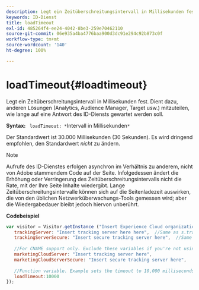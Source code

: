 ```yaml
---
description: Legt ein Zeitüberschreitungsintervall in Millisekunden fest. Dient dazu, anderen Lösungen (Analytics, Audience Manager, Target usw.) mitzuteilen, wie lange auf eine Antwort des ID-Diensts gewartet werden soll.
keywords: ID-Dienst
title: loadTimeout
exl-id: 485264f4-ee24-4042-8be3-259e70462110
source-git-commit: 06e935a4ba4776baa900d3dc91e294c92b873c0f
workflow-type: tm+mt
source-wordcount: '140'
ht-degree: 100%

---
```


# loadTimeout{#loadtimeout}

Legt ein Zeitüberschreitungsintervall in Millisekunden fest. Dient dazu, anderen Lösungen (Analytics, Audience Manager, Target usw.) mitzuteilen, wie lange auf eine Antwort des ID-Diensts gewartet werden soll.

**Syntax:** ` loadTimeout: *`Intervall in Millisekunden`*`

Der Standardwert ist 30.000 Millisekunden (30 Sekunden). Es wird dringend empfohlen, den Standardwert *nicht* zu ändern.

>[!NOTE]
>
>Aufrufe des ID-Dienstes erfolgen asynchron im Verhältnis zu anderem, nicht von Adobe stammendem Code auf der Seite. Infolgedessen ändert die Erhöhung oder Verringerung des Zeitüberschreitungsintervalls nicht die Rate, mit der Ihre Seite Inhalte wiedergibt. Lange Zeitüberschreitungsintervalle können sich auf die Seitenladezeit auswirken, die von den üblichen Netzwerküberwachungs-Tools gemessen wird; aber die Wiedergabedauer bleibt jedoch hiervon unberührt.

**Codebeispiel**

```js
var visitor = Visitor.getInstance ("Insert Experience Cloud organization ID here",{ 
   trackingServer: "Insert tracking server here here",  //Same as s.trackingServer 
   trackingServerSecure: "Insert secure tracking server here",  //Same as s.trackingServerSecure 
 
   //For CNAME support only. Exclude these variables if you're not using CNAME 
   marketingCloudServer: "Insert tracking server here", 
   marketingCloudServerSecure: "Insert secure tracking server here", 
 
   //Function variable. Example sets the timeout to 10,000 milliseconds (10 seconds). 
   loadTimeout:10000 
});
```
